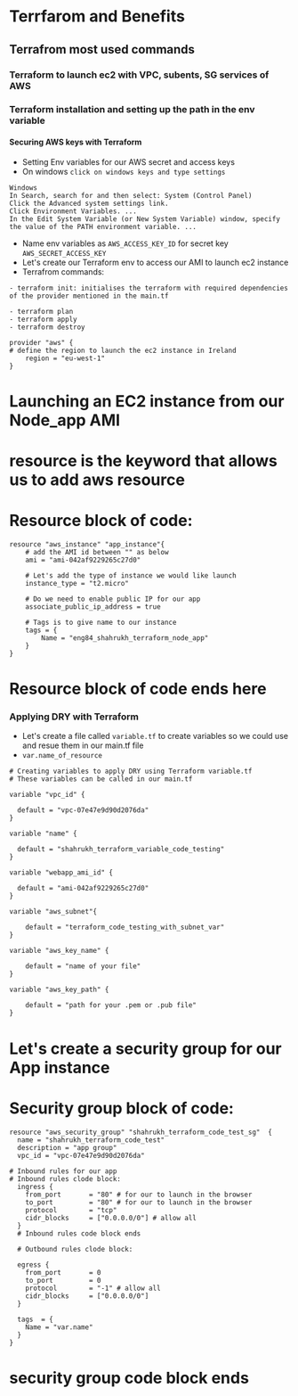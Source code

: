 # Terrfarom and Benefits
## Terrafrom most used commands
### Terraform to launch ec2 with VPC, subents, SG services of AWS
### Terraform installation and setting up the path in the env variable
#### Securing AWS keys with Terraform


- Setting Env variables for our AWS secret and access keys
- On windows `click on windows keys and type settings`

```
Windows
In Search, search for and then select: System (Control Panel)
Click the Advanced system settings link.
Click Environment Variables. ...
In the Edit System Variable (or New System Variable) window, specify the value of the PATH environment variable. ...
```

- Name env variables as `AWS_ACCESS_KEY_ID` for secret key `AWS_SECRET_ACCESS_KEY`
- Let's create our Terraform env to access our AMI to launch ec2 instance
- Terrafrom commands:
```
- terraform init: initialises the terraform with required dependencies of the provider mentioned in the main.tf 

- terraform plan
- terraform apply
- terraform destroy
```
```
provider "aws" {
# define the region to launch the ec2 instance in Ireland
	region = "eu-west-1"
}
```
# Launching an EC2 instance from our Node_app AMI
# resource is the keyword that allows us to add aws resource

# Resource block of code:
```
resource "aws_instance" "app_instance"{
	# add the AMI id between "" as below
	ami = "ami-042af9229265c27d0"

	# Let's add the type of instance we would like launch
	instance_type = "t2.micro"

    # Do we need to enable public IP for our app
    associate_public_ip_address = true
   
    # Tags is to give name to our instance
    tags = {
        Name = "eng84_shahrukh_terraform_node_app"
    } 
}
```
# Resource block of code ends here

### Applying DRY with Terraform 
- Let's create a file called `variable.tf` to create variables so we could use and resue them in our main.tf file
- `var.name_of_resource`


```
# Creating variables to apply DRY using Terraform variable.tf
# These variables can be called in our main.tf

variable "vpc_id" {

  default = "vpc-07e47e9d90d2076da"
}

variable "name" {

  default = "shahrukh_terraform_variable_code_testing"
}

variable "webapp_ami_id" {

  default = "ami-042af9229265c27d0"
}

variable "aws_subnet"{

    default = "terraform_code_testing_with_subnet_var"
}

variable "aws_key_name" {

    default = "name of your file"
}

variable "aws_key_path" {

    default = "path for your .pem or .pub file"
}
```
# Let's create a security group for our App instance

# Security group block of code:
```
resource "aws_security_group" "shahrukh_terraform_code_test_sg"  {
  name = "shahrukh_terraform_code_test"
  description = "app group"
  vpc_id = "vpc-07e47e9d90d2076da"

# Inbound rules for our app
# Inbound rules clode block: 
  ingress {
    from_port       = "80" # for our to launch in the browser
    to_port         = "80" # for our to launch in the browser
    protocol        = "tcp"
    cidr_blocks     = ["0.0.0.0/0"] # allow all   
  }
  # Inbound rules code block ends
  
  # Outbound rules clode block:

  egress {
    from_port       = 0
    to_port         = 0
    protocol        = "-1" # allow all
    cidr_blocks     = ["0.0.0.0/0"]
  }

  tags  = {
    Name = "var.name"
  }
}
```
# security group code block ends